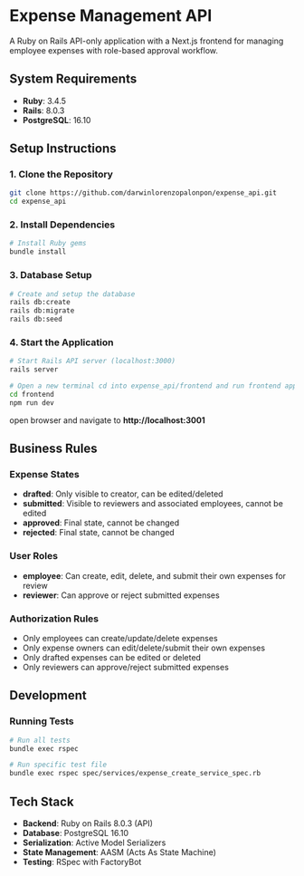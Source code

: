 # Expense Management API

A Ruby on Rails API-only application with a Next.js frontend for managing employee expenses with role-based approval workflow.

## System Requirements

- **Ruby**: 3.4.5
- **Rails**: 8.0.3
- **PostgreSQL**: 16.10

## Setup Instructions

### 1. Clone the Repository
```bash
git clone https://github.com/darwinlorenzopalonpon/expense_api.git
cd expense_api
```

### 2. Install Dependencies
```bash
# Install Ruby gems
bundle install
```

### 3. Database Setup
```bash
# Create and setup the database
rails db:create
rails db:migrate
rails db:seed
```

### 4. Start the Application
```bash
# Start Rails API server (localhost:3000)
rails server

# Open a new terminal cd into expense_api/frontend and run frontend app (localhost:3001)
cd frontend
npm run dev
```
open browser and navigate to **http://localhost:3001**

## Business Rules

### Expense States
- **drafted**: Only visible to creator, can be edited/deleted
- **submitted**: Visible to reviewers and associated employees, cannot be edited
- **approved**: Final state, cannot be changed
- **rejected**: Final state, cannot be changed

### User Roles
- **employee**: Can create, edit, delete, and submit their own expenses for review
- **reviewer**: Can approve or reject submitted expenses

### Authorization Rules
- Only employees can create/update/delete expenses
- Only expense owners can edit/delete/submit their own expenses
- Only drafted expenses can be edited or deleted
- Only reviewers can approve/reject submitted expenses

## Development

### Running Tests
```bash
# Run all tests
bundle exec rspec

# Run specific test file
bundle exec rspec spec/services/expense_create_service_spec.rb
```

## Tech Stack

- **Backend**: Ruby on Rails 8.0.3 (API)
- **Database**: PostgreSQL 16.10
- **Serialization**: Active Model Serializers
- **State Management**: AASM (Acts As State Machine)
- **Testing**: RSpec with FactoryBot
